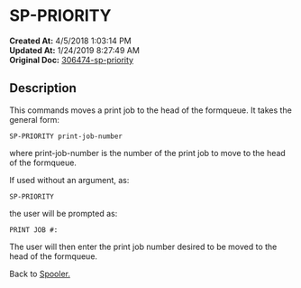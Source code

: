 # SP-PRIORITY

**Created At:** 4/5/2018 1:03:14 PM  
**Updated At:** 1/24/2019 8:27:49 AM  
**Original Doc:** [306474-sp-priority](https://docs.jbase.com/44205-spooler/306474-sp-priority)  


## Description 

This commands moves a print job to the head of the formqueue. It takes the general form:

```
SP-PRIORITY print-job-number
```

where print-job-number is the number of the print job to move to the head of the formqueue.



If used without an argument, as:

```
SP-PRIORITY
```

the user will be prompted as:

```
PRINT JOB #:
```

The user will then enter the print job number desired to be moved to the head of the formqueue.

Back to [Spooler.](./../jbase-spooler)
